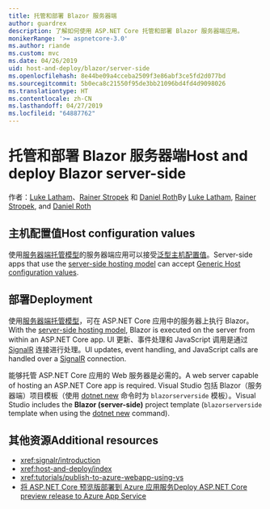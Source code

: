 ```yaml
---
title: 托管和部署 Blazor 服务器端
author: guardrex
description: 了解如何使用 ASP.NET Core 托管和部署 Blazor 服务器端应用。
monikerRange: '>= aspnetcore-3.0'
ms.author: riande
ms.custom: mvc
ms.date: 04/26/2019
uid: host-and-deploy/blazor/server-side
ms.openlocfilehash: 8e44be09a4cceba2509f3e86abf3ce5fd2d077bd
ms.sourcegitcommit: 5b0eca8c21550f95de3bb21096bd4fd4d9098026
ms.translationtype: HT
ms.contentlocale: zh-CN
ms.lasthandoff: 04/27/2019
ms.locfileid: "64887762"
---
```

# <a name="host-and-deploy-blazor-server-side"></a><span data-ttu-id="9d6d4-103">托管和部署 Blazor 服务器端</span><span class="sxs-lookup"><span data-stu-id="9d6d4-103">Host and deploy Blazor server-side</span></span>

<span data-ttu-id="9d6d4-104">作者：[Luke Latham](https://github.com/guardrex)、[Rainer Stropek](https://www.timecockpit.com) 和 [Daniel Roth](https://github.com/danroth27)</span><span class="sxs-lookup"><span data-stu-id="9d6d4-104">By [Luke Latham](https://github.com/guardrex), [Rainer Stropek](https://www.timecockpit.com), and [Daniel Roth](https://github.com/danroth27)</span></span>

## <a name="host-configuration-values"></a><span data-ttu-id="9d6d4-105">主机配置值</span><span class="sxs-lookup"><span data-stu-id="9d6d4-105">Host configuration values</span></span>

<span data-ttu-id="9d6d4-106">使用[服务器端托管模型](xref:blazor/hosting-models#server-side)的服务器端应用可以接受[泛型主机配置值](xref:fundamentals/host/generic-host#host-configuration)。</span><span class="sxs-lookup"><span data-stu-id="9d6d4-106">Server-side apps that use the [server-side hosting model](xref:blazor/hosting-models#server-side) can accept [Generic Host configuration values](xref:fundamentals/host/generic-host#host-configuration).</span></span>

## <a name="deployment"></a><span data-ttu-id="9d6d4-107">部署</span><span class="sxs-lookup"><span data-stu-id="9d6d4-107">Deployment</span></span>

<span data-ttu-id="9d6d4-108">使用[服务器端托管模型](xref:blazor/hosting-models#server-side)，可在 ASP.NET Core 应用中的服务器上执行 Blazor。</span><span class="sxs-lookup"><span data-stu-id="9d6d4-108">With the [server-side hosting model](xref:blazor/hosting-models#server-side), Blazor is executed on the server from within an ASP.NET Core app.</span></span> <span data-ttu-id="9d6d4-109">UI 更新、事件处理和 JavaScript 调用是通过 [SignalR](xref:signalr/introduction) 连接进行处理。</span><span class="sxs-lookup"><span data-stu-id="9d6d4-109">UI updates, event handling, and JavaScript calls are handled over a [SignalR](xref:signalr/introduction) connection.</span></span>

<span data-ttu-id="9d6d4-110">能够托管 ASP.NET Core 应用的 Web 服务器是必需的。</span><span class="sxs-lookup"><span data-stu-id="9d6d4-110">A web server capable of hosting an ASP.NET Core app is required.</span></span> <span data-ttu-id="9d6d4-111">Visual Studio 包括 Blazor（服务器端）项目模板（使用 [dotnet new](/dotnet/core/tools/dotnet-new) 命令时为 `blazorserverside` 模板）。</span><span class="sxs-lookup"><span data-stu-id="9d6d4-111">Visual Studio includes the **Blazor (server-side)** project template (`blazorserverside` template when using the [dotnet new](/dotnet/core/tools/dotnet-new) command).</span></span>

<!--

**INSERT: Concerns are the same as publishing an ASP.NET Core SignalR app**

**INSERT: Content on the Azure SignalR Service**

**INSERT: Manually turn on WebSockets support**

-->

## <a name="additional-resources"></a><span data-ttu-id="9d6d4-112">其他资源</span><span class="sxs-lookup"><span data-stu-id="9d6d4-112">Additional resources</span></span>

* <xref:signalr/introduction>
* <xref:host-and-deploy/index>
* <xref:tutorials/publish-to-azure-webapp-using-vs>
* [<span data-ttu-id="9d6d4-113">将 ASP.NET Core 预览版部署到 Azure 应用服务</span><span class="sxs-lookup"><span data-stu-id="9d6d4-113">Deploy ASP.NET Core preview release to Azure App Service</span></span>](xref:host-and-deploy/azure-apps/index#deploy-aspnet-core-preview-release-to-azure-app-service)
